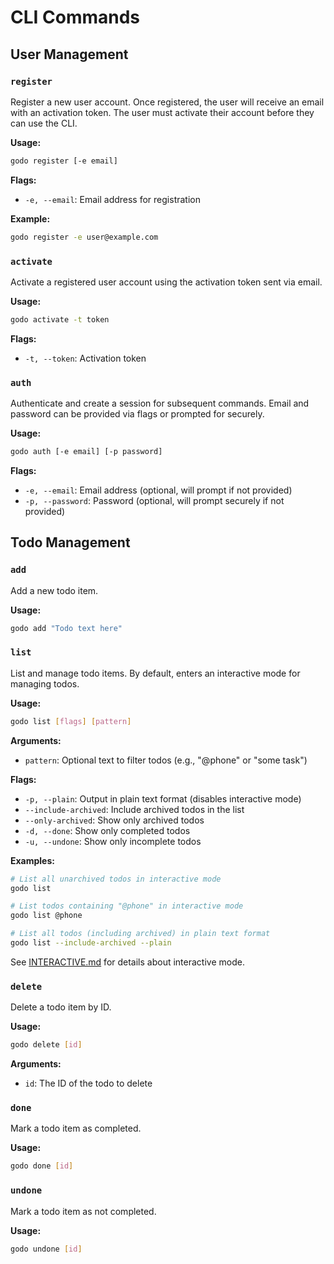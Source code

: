 # CLI Commands

## User Management

### `register`

Register a new user account. Once registered, the user will receive an email with
an activation token. The user must activate their account before they can use the
CLI.

**Usage:**

```bash
godo register [-e email]
```

**Flags:**

- `-e, --email`: Email address for registration

**Example:**

```bash
godo register -e user@example.com
```

### `activate`

Activate a registered user account using the activation token sent via email.

**Usage:**

```bash
godo activate -t token
```

**Flags:**

- `-t, --token`: Activation token

### `auth`

Authenticate and create a session for subsequent commands. Email and password
can be provided via flags or prompted for securely.

**Usage:**

```bash
godo auth [-e email] [-p password]
```

**Flags:**

- `-e, --email`: Email address (optional, will prompt if not provided)
- `-p, --password`: Password (optional, will prompt securely if not provided)

## Todo Management

### `add`

Add a new todo item.

**Usage:**

```bash
godo add "Todo text here"
```

### `list`

List and manage todo items. By default, enters an interactive mode for managing todos.

**Usage:**

```bash
godo list [flags] [pattern]
```

**Arguments:**

- `pattern`: Optional text to filter todos (e.g., "@phone" or "some task")

**Flags:**

- `-p, --plain`: Output in plain text format (disables interactive mode)
- `--include-archived`: Include archived todos in the list
- `--only-archived`: Show only archived todos
- `-d, --done`: Show only completed todos
- `-u, --undone`: Show only incomplete todos

**Examples:**

```bash
# List all unarchived todos in interactive mode
godo list

# List todos containing "@phone" in interactive mode
godo list @phone

# List all todos (including archived) in plain text format
godo list --include-archived --plain
```

See [INTERACTIVE.md](./INTERACTIVE.md) for details about interactive mode.

### `delete`

Delete a todo item by ID.

**Usage:**

```bash
godo delete [id]
```

**Arguments:**

- `id`: The ID of the todo to delete

### `done`

Mark a todo item as completed.

**Usage:**

```bash
godo done [id]
```

### `undone`

Mark a todo item as not completed.

**Usage:**

```bash
godo undone [id]
```
